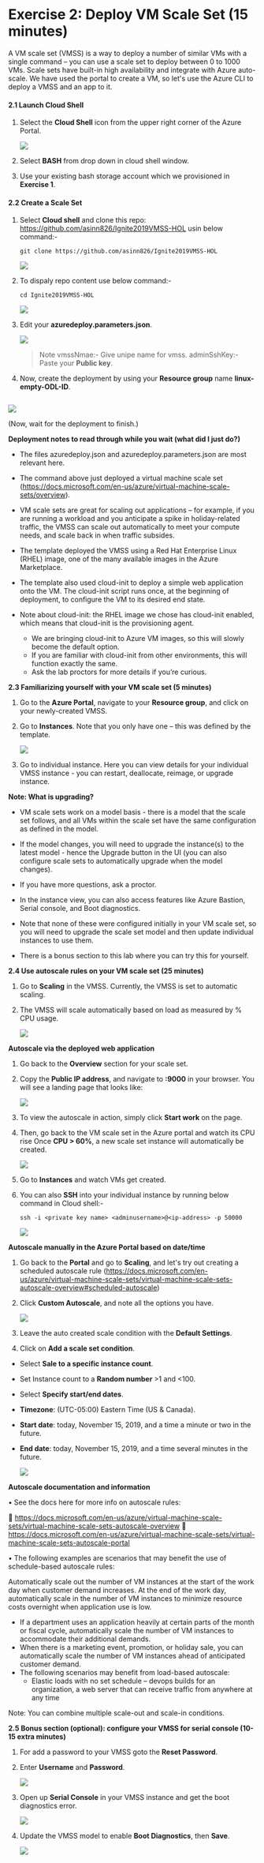 # Exercise 2: Deploy VM Scale Set (15 minutes)

A VM scale set (VMSS) is a way to deploy a number of similar VMs with a single command – you can use a scale set to deploy between 0 to 1000 VMs. Scale sets have built-in high availability and integrate with Azure auto-scale. We have used the portal to create a VM, so let's use the Azure CLI to deploy a VMSS and an app to it.

#### 2.1 Launch Cloud Shell

1. Select the **Cloud Shell** icon from the upper right corner of the Azure Portal.

   ![](images/azureclisign.png)
   
2. Select **BASH** from drop down in cloud shell window.

3. Use your existing bash storage account which we provisioned in **Exercise 1**.

#### 2.2 Create a Scale Set

1. Select **Cloud shell** and clone this repo: https://github.com/asinn826/Ignite2019VMSS-HOL usin below command:-

       git clone https://github.com/asinn826/Ignite2019VMSS-HOL

   ![](images/github.png)
   
2. To dispaly repo content use below command:-
  
       cd Ignite2019VMSS-HOL
       
   ![](images/gitcontent.png)
   
3. Edit your **azuredeploy.parameters.json**.

   ![](images/editprameter.png)
   
   > Note vmssNmae:- Give unipe name for vmss.
   > adminSshKey:- Paste your **Public key**.
   
4. Now, create the deployment by using your **Resource group** name **linux-empty-ODL-ID**.

```az group deployment create -g ODL-linux-XXXX -n <deployment name> --template-file azuredeploy.json --parameters azuredeploy.parameters.json 
```

   ![](images/deployed.png")
   
(Now, wait for the deployment to finish.)

**Deployment notes to read through while you wait (what did I just do?)**

* The files azuredeploy.json and azuredeploy.parameters.json are most relevant here.

* The command above just deployed a virtual machine scale set (https://docs.microsoft.com/en-us/azure/virtual-machine-scale-sets/overview).

* VM scale sets are great for scaling out applications – for example, if you are running a workload and you anticipate a spike in holiday-related traffic, the VMSS can scale out automatically to meet your compute needs, and scale back in when traffic subsides.
* The template deployed the VMSS using a Red Hat Enterprise Linux (RHEL) image, one of the many available images in the Azure Marketplace.
* The template also used cloud-init to deploy a simple web application onto the VM. The cloud-init script runs once, at the beginning of deployment, to configure the VM to its desired end state.
* Note about cloud-init: the RHEL image we chose has cloud-init enabled, which means that cloud-init is the provisioning agent.
   - We are bringing cloud-init to Azure VM images, so this will slowly become the default option.
   - If you are familiar with cloud-init from other environments, this will function exactly the same.
   - Ask the lab proctors for more details if you’re curious.

**2.3 Familiarizing yourself with your VM scale set (5 minutes)**

1. Go to the **Azure Portal**, navigate to your **Resource group**, and click on your newly-created VMSS.

2. Go to **Instances**. Note that you only have one – this was defined by the template.

   ![](images/scalesetinstances.png)
   
3. Go to individual instance. Here you can view details for your individual VMSS instance - you can restart, deallocate, reimage, or upgrade instance.

**Note: What is upgrading?**

* VM scale sets work on a model basis - there is a model that the scale set follows, and all VMs within the scale set have the same configuration as defined in the model.

* If the model changes, you will need to upgrade the instance(s) to the latest model - hence the Upgrade button in the UI (you can also configure scale sets to automatically upgrade when the model changes).

* If you have more questions, ask a proctor.<br/>

* In the instance view, you can also access features like Azure Bastion, Serial console, and Boot diagnostics.

* Note that none of these were configured initially in your VM scale set, so you will need to upgrade the scale set model and then update individual instances to use them.

* There is a bonus section to this lab where you can try this for yourself.

**2.4 Use autoscale rules on your VM scale set (25 minutes)**

1. Go to **Scaling** in the VMSS. Currently, the VMSS is set to automatic scaling.

2. The VMSS will scale automatically based on load as measured by % CPU usage.

   ![](images/2.png)

**Autoscale via the deployed web application**

1. Go back to the **Overview** section for your scale set.

2. Copy the **Public IP address**, and navigate to **<ip-address>:9000** in your browser. You will see a landing page that looks like:
   
   ![](images/output.png)
   
3. To view the autoscale in action, simply click **Start work** on the page.

4. Then, go back to the VM scale set in the Azure portal and watch its CPU rise Once **CPU > 60%**, a new scale set instance will automatically be created.

   ![](images/3.png)
   
5. Go to **Instances** and watch VMs get created.

6. You can also **SSH** into your individual instance by running below command in Cloud shell:-
  
       ssh -i <private key name> <adminusername>@<ip-address> -p 50000
 
   ![](images/ssh.png)

**Autoscale manually in the Azure Portal based on date/time**

1. Go back to the **Portal** and go to **Scaling**, and let's try out creating a scheduled autoscale rule (https://docs.microsoft.com/en-us/azure/virtual-machine-scale-sets/virtual-machine-scale-sets-autoscale-overview#scheduled-autoscale)

2. Click **Custom Autoscale**, and note all the options you have.

   ![](images/4.png)
3. Leave the auto created scale condition with the **Default Settings**.

4. Click on **Add a scale set condition**.

- Select **Sale to a specific instance count**.

- Set Instance count to a **Random number** >1 and <100.

- Select **Specify start/end dates**.

- **Timezone**: (UTC-05:00) Eastern Time (US & Canada).

- **Start date**: today, November 15, 2019, and a time a minute or two in the future.

- **End date**: today, November 15, 2019, and a time several minutes in the future.

  ![](images/5.png)

**Autoscale documentation and information**

•	See the docs here for more info on autoscale rules: 

	https://docs.microsoft.com/en-us/azure/virtual-machine-scale-sets/virtual-machine-scale-sets-autoscale-overview
	https://docs.microsoft.com/en-us/azure/virtual-machine-scale-sets/virtual-machine-scale-sets-autoscale-portal

•	The following examples are scenarios that may benefit the use of schedule-based autoscale rules:

Automatically scale out the number of VM instances at the start of the work day when customer demand increases. At the end of the work day, automatically scale in the number of VM instances to minimize resource costs overnight when application use is low.
* If a department uses an application heavily at certain parts of the month or fiscal cycle, automatically scale the number of VM instances to accommodate their additional demands.
* When there is a marketing event, promotion, or holiday sale, you can automatically scale the number of VM instances ahead of anticipated customer demand.
* The following scenarios may benefit from load-based autoscale:
   - Elastic loads with no set schedule – devops builds for an organization, a web server that can receive traffic from anywhere at any time
   
 Note: You can combine multiple scale-out and scale-in conditions.

**2.5 Bonus section (optional): configure your VMSS for serial console (10-15 extra minutes)**

1. For add a password to your VMSS goto the **Reset Password**.

2. Enter **Username** and **Password**.

   ![](images/resetscalinstances.png)
   
3. Open up **Serial Console** in your VMSS instance and get the boot diagnostics error.

   ![](images/6.png)
   
4. Update the VMSS model to enable **Boot Diagnostics**, then **Save**.

   ![](images/7.png)

 


